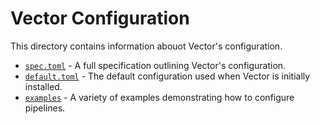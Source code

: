 # Vector Configuration

This directory contains information abouot Vector's configuration.

* [`spec.toml`](spec.toml) - A full specification outlining Vector's configuration.
* [`default.toml`](default.toml) - The default configuration used when Vector is initially installed.
* [`examples`](examples) - A variety of examples demonstrating how to configure pipelines.
